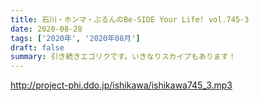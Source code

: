 ```yaml
---
title: 石川・ホンマ・ぶるんのBe-SIDE Your Life! vol.745-3
date: 2020-08-28
tags: ['2020年', '2020年08月']
draft: false
summary: 引き続きエゴリクです。いきなりスカイプもあります！
---
```


http://project-phi.ddo.jp/ishikawa/ishikawa745_3.mp3
